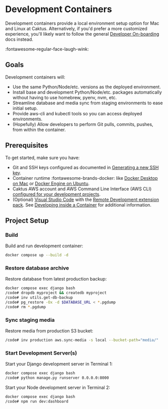 # Development Containers

Development containers provide a local environment setup option for Mac and Linux at Caktus. Alternatively, if you'd prefer a more customized experience, you'll likely want to follow the general [Developer On-boarding](index.md) docs instead.

:fontawesome-regular-face-laugh-wink:

## Goals

Development containers will:

* Use the same Python/Node/etc. versions as the deployed environment.
* Install base and development Python/Node/etc. packages automatically without having to use homebrew, pyenv, nvm, etc.
* Streamline database and media sync from staging environments to ease initial setup.
* Provide aws-cli and kubectl tools so you can access deployed environments.
* (Hopefully) Allow developers to perform Git pulls, commits, pushes, from within the container.

## Prerequisites

To get started, make sure you have:

* Git and SSH keys configured as documented in [Generating a new SSH key](M1.md#generating-a-new-ssh-key).
* Container runtime :fontawesome-brands-docker: like [Docker Desktop on Mac](https://docs.docker.com/desktop/install/mac-install/) or [Docker Engine on Ubuntu](https://docs.docker.com/engine/install/ubuntu/).
* Caktus AWS account and AWS Command Line Interface (AWS CLI) [configured for your development projects](AWS.md).
* (Optional) [Visual Studio Code](https://code.visualstudio.com/) with the [Remote Development extension pack](https://aka.ms/vscode-remote/download/extension). See [Developing inside a Container](https://code.visualstudio.com/docs/remote/containers) for additional information.

## Project Setup

### Build

Build and run development container:

```sh
docker compose up --build -d
```

### Restore database archive

Restore database from latest production backup:

```sh
docker compose exec django bash
/code# dropdb myproject && createdb myproject
/code# inv utils.get-db-backup
/code# pg_restore -Ox -d $DATABASE_URL < *.pgdump
/code# rm *.pgdump
```

### Sync staging media

Restore media from production S3 bucket:

```sh
/code# inv production aws.sync-media -s local --bucket-path="media/"
```

### Start Development Server(s)

Start your Django development server in Terminal 1:

```sh
docker compose exec django bash
/code# python manage.py runserver 0.0.0.0:8000
```

Start your Node development server in Terminal 2:

```sh
docker compose exec django bash
/code# npm run dev:dashboard
```
